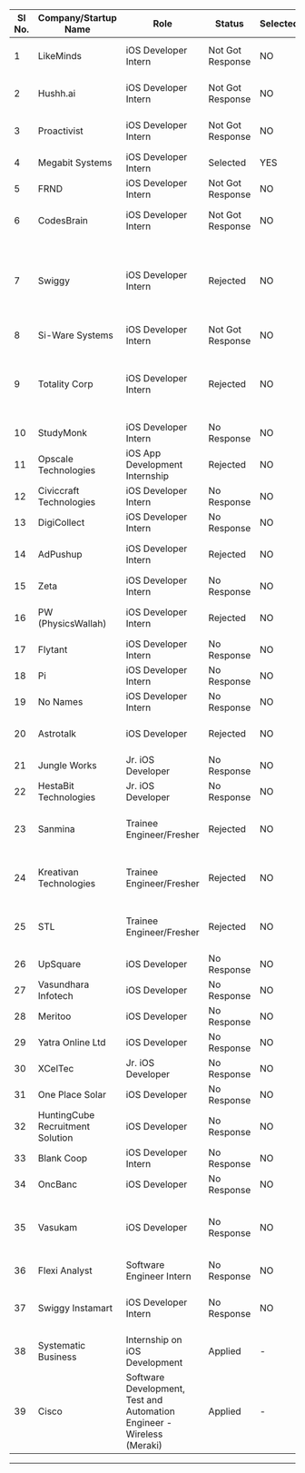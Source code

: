 

| Sl No. | Company/Startup Name | Role | Status | Selected | Remarks |
|--------|----------------------|------|--------|----------|---------|
| 1  | LikeMinds | iOS Developer Intern | Not Got Response | NO | Resume was not strong enough. |
| 2  | Hushh.ai | iOS Developer Intern | Not Got Response | NO | Resume was not strong enough. |
| 3  | Proactivist | iOS Developer Intern | Not Got Response | NO | Resume was not strong enough. |
| 4  | Megabit Systems | iOS Developer Intern | Selected | YES | Worked for 3 months |
| 5  | FRND | iOS Developer Intern | Not Got Response | NO | Got no response |
| 6  | CodesBrain | iOS Developer Intern | Not Got Response | NO | Resume was not strong enough. |
| 7  | Swiggy | iOS Developer Intern | Rejected | NO | They needed full intern time, but I was unavailable due to college timing. |
| 8  | Si-Ware Systems | iOS Developer Intern | Not Got Response | NO | Maybe due to resume. |
| 9  | Totality Corp | iOS Developer Intern | Rejected | NO | Lack of relevant required skill set and incomplete assignment. |
| 10 | StudyMonk | iOS Developer Intern | No Response | NO | Got no response. |
| 11 | Opscale Technologies | iOS App Development Internship | Rejected | NO | Weak cover letter. |
| 12 | Civiccraft Technologies | iOS Developer Intern | No Response | NO | Weak resume. |
| 13 | DigiCollect | iOS Developer Intern | No Response | NO | Got no response. |
| 14 | AdPushup | iOS Developer Intern | Rejected | NO | Didn't have the required skillset. |
| 15 | Zeta | iOS Developer Intern | No Response | NO | Got no response. |
| 16 | PW (PhysicsWallah) | iOS Developer Intern | Rejected | NO | Lack in DSA and Swift fundamentals. |
| 17 | Flytant | iOS Developer Intern | No Response | NO | Got no response. |
| 18 | Pi | iOS Developer Intern | No Response | NO | Got no response. |
| 19 | No Names | iOS Developer Intern | No Response | NO | Got no response. |
| 20 | Astrotalk | iOS Developer | Rejected | NO | Got rejection mail with no reason. |
| 21 | Jungle Works | Jr. iOS Developer | No Response | NO | Got no response. |
| 22 | HestaBit Technologies | Jr. iOS Developer | No Response | NO | Got no response. |
| 23 | Sanmina | Trainee Engineer/Fresher | Rejected | NO | Unable to clear the online test round. |
| 24 | Kreativan Technologies | Trainee Engineer/Fresher | Rejected | NO | Unable to clear the technical round. |
| 25 | STL | Trainee Engineer/Fresher | Rejected | NO | Unable to clear the online test round. |
| 26 | UpSquare | iOS Developer | No Response | NO | Got no response. |
| 27 | Vasundhara Infotech | iOS Developer | No Response | NO | Got no response. |
| 28 | Meritoo | iOS Developer | No Response | NO | Got no response. |
| 29 | Yatra Online Ltd | iOS Developer | No Response | NO | Got no response. |
| 30 | XCelTec | Jr. iOS Developer | No Response | NO | Got no response. |
| 31 | One Place Solar | iOS Developer | No Response | NO | Got no response. |
| 32 | HuntingCube Recruitment Solution | iOS Developer | No Response | NO | Got no response. |
| 33 | Blank Coop | iOS Developer Intern | No Response | NO | Got no response. |
| 34 | OncBanc | iOS Developer | No Response | NO | Got no response. |
| 35 | Vasukam | iOS Developer | No Response | NO | Didn't have the required skill set for the job posting. |
| 36 | Flexi Analyst | Software Engineer Intern | No Response | NO | Got no response. |
| 37 | Swiggy Instamart | iOS Developer Intern | No Response | NO | Unable to solve the assignment properly. |
| 38 | Systematic Business | Internship on iOS Development | Applied | - | - |
| 39 | Cisco | Software Development, Test and Automation Engineer - Wireless (Meraki) | Applied | - | - |

---

